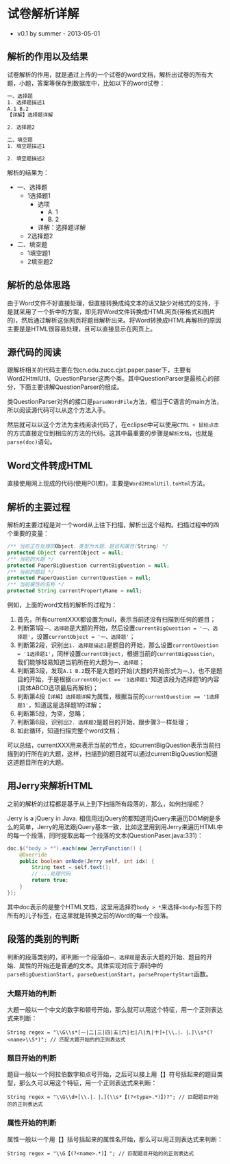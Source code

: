 # 试卷解析详解

* v0.1 by summer - 2013-05-01

## 解析的作用以及结果

试卷解析的作用，就是通过上传的一个试卷的word文档，解析出试卷的所有大题，小题，答案等保存到数据库中，比如以下的word试卷：

```html
一、选择题
1. 选择题描述1
A.1 B.2
【详解】选择题详解

2. 选择题2

二、填空题
1. 填空题描述1

2. 填空题描述2
```
  
解析的结果为：

* 一、选择题
   * 1选择题1
      * 选项
	     * A. 1
		 * B. 2
	  * 详解：选择题详解
   * 2选择题2
* 二、填空题
   * 1填空题1
   * 2填空题2
   
## 解析的总体思路

由于Word文件不好直接处理，但直接转换成纯文本的话又缺少对格式的支持，于是就采用了一个折中的方案，即先将Word文件转换成HTML网页(带格式和图片的)，然后通过解析这张网页将题目解析出来。将Word转换成HTML再解析的原因主要是是HTML很容易处理，且可以直接显示在网页上。

## 源代码的阅读

跟解析相关的代码主要在包cn.edu.zucc.cjxt.paper.paser下，主要有Word2HtmlUtil、QuestionParser这两个类。其中QuestionParser是最核心的部分，下面主要讲解QuestionParser的组成。

类QuestionParser对外的接口是`parseWordFile`方法，相当于C语言的main方法，所以阅读源代码可以从这个方法入手。

然后就可以以这个方法为主线阅读代码了，在eclipse中可以使用`CTRL + 鼠标点击`的方式直接定位到相应的方法的代码。这其中最重要的步骤是`解析文档`，也就是`parse(doc)`语句。

## Word文件转成HTML

直接使用网上现成的代码(使用POI库)，主要是`Word2HtmlUtil.toHtml`方法。

## 解析的主要过程
   
解析的主要过程是对一个word从上往下扫描，解析出这个结构。扫描过程中的四个重要的变量：

```java
/** 当前正在处理的Object，类型为大题、题目和属性(String) */
protected Object currentObject = null;
/** 当前的大题 */
protected PaperBigQuestion currentBigQuestion = null;
/** 当前的题目 */
protected PaperQuestion currentQuestion = null;
/** 当前属性的名称 */
protected String currentPropertyName = null;
```

例如，上面的word文档的解析的过程为：

1. 首先，所有currentXXX都设置为null，表示当前还没有扫描到任何的题目；
2. 判断第1段`一、选择题`是大题的开始，然后设置`currentBigQuestion = '一、选择题'`，设置`currentObject = '一、选择题'`；
3. 判断第2段，识别出`1. 选择题描述1`是题目的开始，那么设置`currentQuestion = '1选择题1'`，同样设置`currentObject`，根据当前的`currentBigQuestion`，我们能够轻易知道当前所在的大题为`一、选择题`；
4. 判断第3段，发现`A.1 B.2`既不是大题的开始(大题的开始形式为`一、`)，也不是题目的开始，于是根据`currentObject == '1选择题1'`知道该段为选择题1的内容(具体ABCD选项最后再解析)；
5. 判断第4段`【详解】选择题详解`为属性，根据当前的`currentQuestion == '1选择题1'`，知道这是选择题1的详解；
6. 判断第5段，为空，忽略；
7. 判断第6段，识别出`2. 选择题2`是题目的开始，跟步骤3一样处理；
8. 如此循环，知道扫描完整个word文档；

可以总结，currentXXX用来表示当前的节点，如currentBigQuestion表示当前扫描到的行所在的大题，这样，扫描到的题目就可以通过currentBigQuestion知道这道题目所在的大题。

## 用Jerry来解析HTML

之前的解析的过程都是基于从上到下扫描所有段落的，那么，如何扫描呢？

Jerry is a jQuery in Java. 相信用过jQuery的都知道用jQuery来遍历DOM树是多么的简单，Jerry的用法跟jQuery基本一致，比如这里用到用Jerry来遍历HTML中的每一个段落，同时提取出每一个段落的文本(QuestionPaser.java:331)：

```java
doc.$("body > *").each(new JerryFunction() {
	@Override
	public boolean onNode(Jerry self, int idx) {
		String text = self.text();
		// ...处理代码
		return true;
	}
});
```

其中doc表示的是整个HTML文档，这里用选择符`body > *`来选择`<body>`标签下的所有的儿子标签，在这里就是转换之前的Word的每一个段落。

## 段落的类别的判断

判断的段落类别的，即判断一个段落如`一、选择题`是表示大题的开始、题目的开始、属性的开始还是普通的文本。具体实现对应于源码中的`parseBigQuestionStart`，`parseQuestionStart`，`parsePropertyStart`函数。

### 大题开始的判断

大题一般以一个中文的数字和顿号开始，那么就可以用这个特征，用一个正则表达式来判断：

	String regex = "\\G\\s*[一|二|三|四|五|六|七|八|九|十]+[\\.|．|、]\\s*(?<name>\\S*)"; // 匹配大题开始的的正则表达式
	
### 题目开始的判断

题目一般以一个阿拉伯数字和点号开始，之后可以接上用【】符号括起来的题目类型，那么久可以用这个特征，用一个正则表达式来判断：

	String regex = "\\G\\d+[\\.|．|、](\\s*【(?<type>.*)】)?"; // 匹配题目开始的的正则表达式
	
### 属性开始的判断

属性一般以一个用【】括号括起来的属性名开始，那么可以用正则表达式来判断：

	String regex = "\\G【(?<name>.*)】"; // 匹配题目开始的的正则表达式
	



